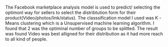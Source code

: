 The Facebook marketplace analysis model is used to predict/ selecting the optimonl way for sellers to select the distribtution form for their product(Video/photos/link/status).
The classsification model I used was K -Means clustering which is a Unsupervised machine learning algorithm.
I found that 2 was the optiminal number of groups to be splitted.
The result was found Video was best alligned for their distribution as it had more reach to all kind of people.
